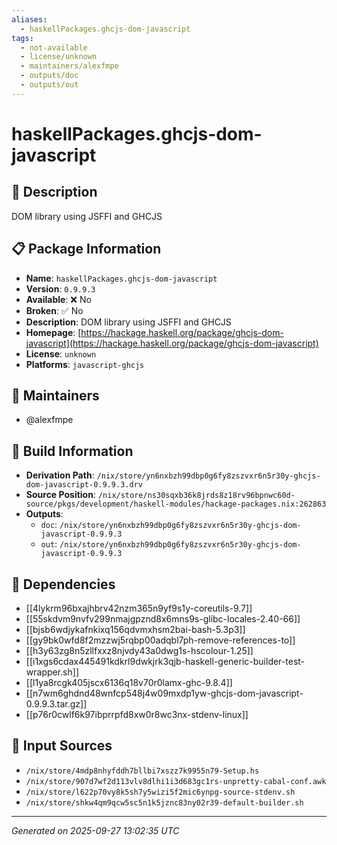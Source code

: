 ```yaml
---
aliases:
  - haskellPackages.ghcjs-dom-javascript
tags:
  - not-available
  - license/unknown
  - maintainers/alexfmpe
  - outputs/doc
  - outputs/out
---
```


# haskellPackages.ghcjs-dom-javascript

## 📝 Description

DOM library using JSFFI and GHCJS

## 📋 Package Information

- **Name**: `haskellPackages.ghcjs-dom-javascript`
- **Version**: `0.9.9.3`
- **Available**: ❌ No
- **Broken**: ✅ No
- **Description**: DOM library using JSFFI and GHCJS
- **Homepage**: [https://hackage.haskell.org/package/ghcjs-dom-javascript](https://hackage.haskell.org/package/ghcjs-dom-javascript)
- **License**: `unknown`
- **Platforms**: `javascript-ghcjs`
## 👥 Maintainers

- @alexfmpe


## 🔧 Build Information

- **Derivation Path**: `/nix/store/yn6nxbzh99dbp0g6fy8zszvxr6n5r30y-ghcjs-dom-javascript-0.9.9.3.drv`
- **Source Position**: `/nix/store/ns30sqxb36k8jrds8z18rv96bpnwc60d-source/pkgs/development/haskell-modules/hackage-packages.nix:262863`
- **Outputs**:
  - `doc`:  `/nix/store/yn6nxbzh99dbp0g6fy8zszvxr6n5r30y-ghcjs-dom-javascript-0.9.9.3`
  - `out`:  `/nix/store/yn6nxbzh99dbp0g6fy8zszvxr6n5r30y-ghcjs-dom-javascript-0.9.9.3`

## 🔗 Dependencies

- [[4lykrm96bxajhbrv42nzm365n9yf9s1y-coreutils-9.7]]
- [[55skdvm9nvfv299nmajgpznd8x6mns9s-glibc-locales-2.40-66]]
- [[bjsb6wdjykafnkixq156qdvmxhsm2bai-bash-5.3p3]]
- [[gy9bk0wfd8f2mzzwj5rqbp00adqbl7ph-remove-references-to]]
- [[h3y63zg8n5zllfxxz8njvdy43a0dwg1s-hscolour-1.25]]
- [[i1xgs6cdax445491kdkrl9dwkjrk3qjb-haskell-generic-builder-test-wrapper.sh]]
- [[l1ya8rcgk405jscx6136q18v70r0lamx-ghc-9.8.4]]
- [[n7wm6ghdnd48wnfcp548j4w09mxdp1yw-ghcjs-dom-javascript-0.9.9.3.tar.gz]]
- [[p76r0cwlf6k97ibprrpfd8xw0r8wc3nx-stdenv-linux]]

## 📁 Input Sources

- `/nix/store/4mdp8nhyfddh7bllbi7xszz7k9955n79-Setup.hs`
- `/nix/store/907d7wf2d113vlv8dlhi1i3d683gc1rs-unpretty-cabal-conf.awk`
- `/nix/store/l622p70vy8k5sh7y5wizi5f2mic6ynpg-source-stdenv.sh`
- `/nix/store/shkw4qm9qcw5sc5n1k5jznc83ny02r39-default-builder.sh`

---
*Generated on 2025-09-27 13:02:35 UTC*
